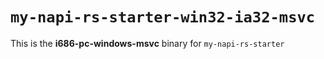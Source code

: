 # `my-napi-rs-starter-win32-ia32-msvc`

This is the **i686-pc-windows-msvc** binary for `my-napi-rs-starter`
